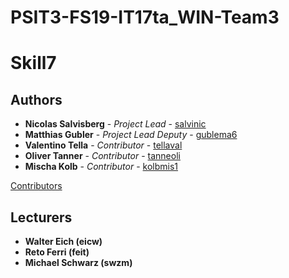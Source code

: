 # PSIT3-FS19-IT17ta_WIN-Team3
# Skill7

## Authors
* **Nicolas Salvisberg** - *Project Lead* - [salvinic](https://github.engineering.zhaw.ch/salvinic)
* **Matthias Gubler** - *Project Lead Deputy* - [gublema6](https://github.engineering.zhaw.ch/gublema6)
* **Valentino Tella** - *Contributor* - [tellaval](https://github.engineering.zhaw.ch/tellaval)
* **Oliver Tanner** - *Contributor* - [tanneoli](https://github.engineering.zhaw.ch/tanneoli)
* **Mischa Kolb** - *Contributor* - [kolbmis1](https://github.engineering.zhaw.ch/kolbmis1)

[Contributors](https://github.engineering.zhaw.ch/gublema6/PSIT3-FS19-IT17ta_WIN-Team4/graphs/contributors) 


## Lecturers
* **Walter Eich (eicw)**
* **Reto Ferri (feit)**
* **Michael Schwarz (swzm)**

